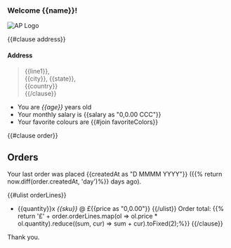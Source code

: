 ### Welcome {{name}}!

![AP Logo](https://avatars.githubusercontent.com/u/29445438?s=64)

{{#clause address}}  
#### Address
> {{line1}},  
 {{city}}, {{state}},  
 {{country}}  
 {{/clause}}

- You are *{{age}}* years old
- Your monthly salary is {{salary as "0,0.00 CCC"}}
- Your favorite colours are {{#join favoriteColors}}

{{#clause order}}
## Orders
Your last order was placed {{createdAt as "D MMMM YYYY"}} ({{% return now.diff(order.createdAt, 'day')%}} days ago).

{{#ulist orderLines}}
- {{quantity}}x _{{sku}}_ @ £{{price as "0,0.00"}}
{{/ulist}}
Order total: {{% return '£' + order.orderLines.map(ol => ol.price * ol.quantity).reduce((sum, cur) => sum + cur).toFixed(2);%}}
{{/clause}}

Thank you.
